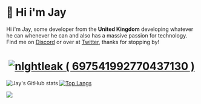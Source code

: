 # 👋 Hi i'm Jay
Hi i'm Jay, some developer from the **United Kingdom** developing whatever he can whenever he can and also has a massive passion for technology.
Find me on [Discord](https://discord.gg/47fWbK5QYB) or over at [Twitter](https://twitter.com/jaytsdev), thanks for stopping by!

<h1 align="center">
   <a href="https://discord.com/users/697541992770437130">
      <img src="https://discord.c99.nl/widget/theme-4/697541992770437130.png" alt="nlghtleak ( 697541992770437130 )"/>
     </a>
</h1>

![Jay's GitHub stats](https://github-readme-stats.vercel.app/api?username=nlghtleak&show_icons=true&theme=nightowl)
[![Top Langs](https://github-readme-stats.vercel.app/api/top-langs/?username=nlghtleak&layout=donut)](https://github.com/Not-Jayy/github-readme-stats)

<img src="https://cdn.discordapp.com/attachments/1103912751157485570/1126975788256854147/nlghtleak.png">
